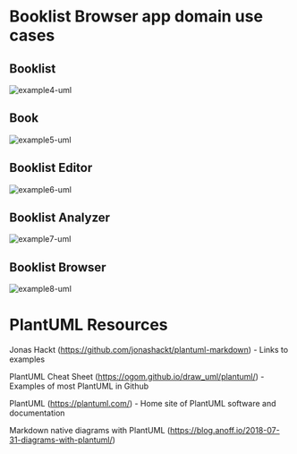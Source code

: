 # Booklist Browser app domain use cases

## Booklist

![example4-uml](http://www.plantuml.com/plantuml/proxy?cache=no&src=https://raw.githubusercontent.com/andysylvester/federated-bookshelves/master/use-cases/example-uml-booklist.iuml)

## Book

![example5-uml](http://www.plantuml.com/plantuml/proxy?cache=no&src=https://raw.githubusercontent.com/andysylvester/federated-bookshelves/master/use-cases/example-uml-book.iuml)

## Booklist Editor

![example6-uml](http://www.plantuml.com/plantuml/proxy?cache=no&src=https://raw.githubusercontent.com/andysylvester/federated-bookshelves/master/use-cases/example-uml-booklist-editor.iuml)

## Booklist Analyzer

![example7-uml](http://www.plantuml.com/plantuml/proxy?cache=no&src=https://raw.githubusercontent.com/andysylvester/federated-bookshelves/master/use-cases/example-uml-booklist-analyzer.iuml)

## Booklist Browser

![example8-uml](http://www.plantuml.com/plantuml/proxy?cache=no&src=https://raw.githubusercontent.com/andysylvester/federated-bookshelves/master/use-cases/example-uml-booklist-browser.iuml)


# PlantUML Resources

Jonas Hackt (https://github.com/jonashackt/plantuml-markdown) - Links to examples

PlantUML Cheat Sheet (https://ogom.github.io/draw_uml/plantuml/) - Examples of most PlantUML in Github

PlantUML (https://plantuml.com/) - Home site of PlantUML software and documentation

Markdown native diagrams with PlantUML (https://blog.anoff.io/2018-07-31-diagrams-with-plantuml/)

